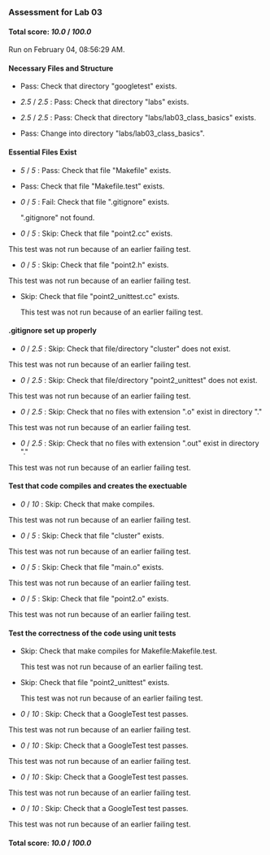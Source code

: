 ### Assessment for Lab 03

#### Total score: _10.0_ / _100.0_

Run on February 04, 08:56:29 AM.


#### Necessary Files and Structure

+ Pass: Check that directory "googletest" exists.

+  _2.5_ / _2.5_ : Pass: Check that directory "labs" exists.

+  _2.5_ / _2.5_ : Pass: Check that directory "labs/lab03_class_basics" exists.

+ Pass: Change into directory "labs/lab03_class_basics".


#### Essential Files Exist

+  _5_ / _5_ : Pass: Check that file "Makefile" exists.

+ Pass: Check that file "Makefile.test" exists.

+  _0_ / _5_ : Fail: Check that file ".gitignore" exists.

     ".gitignore" not found.

+  _0_ / _5_ : Skip: Check that file "point2.cc" exists.

  This test was not run because of an earlier failing test.

+  _0_ / _5_ : Skip: Check that file "point2.h" exists.

  This test was not run because of an earlier failing test.

+ Skip: Check that file "point2_unittest.cc" exists.

  This test was not run because of an earlier failing test.


#### .gitignore set up properly

+  _0_ / _2.5_ : Skip: Check that file/directory "cluster" does not exist.

  This test was not run because of an earlier failing test.

+  _0_ / _2.5_ : Skip: Check that file/directory "point2_unittest" does not exist.

  This test was not run because of an earlier failing test.

+  _0_ / _2.5_ : Skip: Check that no files with extension ".o" exist in directory "."

  This test was not run because of an earlier failing test.

+  _0_ / _2.5_ : Skip: Check that no files with extension ".out" exist in directory "."

  This test was not run because of an earlier failing test.


#### Test that code compiles and creates the exectuable

+  _0_ / _10_ : Skip: Check that make compiles.

  This test was not run because of an earlier failing test.

+  _0_ / _5_ : Skip: Check that file "cluster" exists.

  This test was not run because of an earlier failing test.

+  _0_ / _5_ : Skip: Check that file "main.o" exists.

  This test was not run because of an earlier failing test.

+  _0_ / _5_ : Skip: Check that file "point2.o" exists.

  This test was not run because of an earlier failing test.


#### Test the correctness of the code using unit tests

+ Skip: Check that make compiles for Makefile:Makefile.test.

  This test was not run because of an earlier failing test.

+ Skip: Check that file "point2_unittest" exists.

  This test was not run because of an earlier failing test.

+  _0_ / _10_ : Skip: Check that a GoogleTest test passes.

  This test was not run because of an earlier failing test.

+  _0_ / _10_ : Skip: Check that a GoogleTest test passes.

  This test was not run because of an earlier failing test.

+  _0_ / _10_ : Skip: Check that a GoogleTest test passes.

  This test was not run because of an earlier failing test.

+  _0_ / _10_ : Skip: Check that a GoogleTest test passes.

  This test was not run because of an earlier failing test.

#### Total score: _10.0_ / _100.0_

